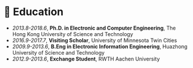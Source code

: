 # 🏫 Education
- *2013.8-2018.6*, **Ph.D. in Electronic and Computer Engineering**, The Hong Kong University of Science and Technology
- *2016.9-2017.7*, **Visiting Scholar**, University of Minnesota Twin Cities
- *2009.9-2013.6*, **B.Eng in Electronic Information Engineering**, Huazhong University of Science and Technology
- *2012.9-2013.6*, **Exchange Student**, RWTH Aachen University